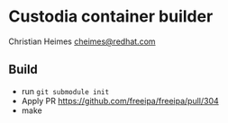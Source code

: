 # Custodia container builder

Christian Heimes <cheimes@redhat.com>

## Build

* run ```git submodule init```
* Apply PR https://github.com/freeipa/freeipa/pull/304
* make
